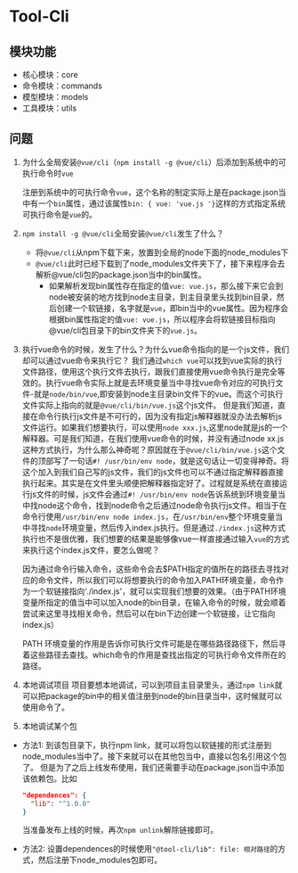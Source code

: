 # Tool-Cli

## 模块功能

- 核心模块：core
- 命令模块：commands
- 模型模块：models
- 工具模块：utils

## 问题

1. 为什么全局安装`@vue/cli`（`npm install -g @vue/cli`）后添加到系统中的可执行命令时`vue`

   注册到系统中的可执行命令`vue`，这个名称的制定实际上是在package.json当中有一个`bin`属性，通过该属性`bin: { vue: 'vue.js '}`这样的方式指定系统可执行命令是`vue`的。

2. `npm install -g @vue/cli`全局安装`@vue/cli`发生了什么？
   - 将`@vue/cli`从npm下载下来，放置到全局的node下面的node_modules下
   - `@vue/cli`此时已经下载到了node_modules文件夹下了，接下来程序会去解析@vue/cli包的package.json当中的bin属性。
     - 如果解析发现bin属性存在指定的值`vue: vue.js`，那么接下来它会到node被安装的地方找到node主目录，到主目录里头找到bin目录，然后创建一个软链接，名字就是`vue`，即bin当中的vue属性。因为程序会根据bin属性指定的值`vue: vue.js`，所以程序会将软链接目标指向@vue/cli包目录下的bin文件夹下的`vue.js`。

3. 执行vue命令的时候，发生了什么？为什么vue命令指向的是一个js文件，我们却可以通过vue命令来执行它？
   我们通过`which vue`可以找到vue实际的执行文件路径，使用这个执行文件去执行，跟我们直接使用vue命令执行是完全等效的。执行vue命令实际上就是去环境变量当中寻找vue命令对应的可执行文件-就是`node/bin/vue`,即安装到node主目录bin文件下的vue。而这个可执行文件实际上指向的就是`@vue/cli/bin/vue.js`这个js文件。
   但是我们知道，直接在命令行执行js文件是不可行的，因为没有指定js解释器就没办法去解析js文件运行。如果我们想要执行，可以使用`node xxx.js`,这里node就是js的一个解释器。可是我们知道，在我们使用vue命令的时候，并没有通过node xx.js这种方式执行，为什么那么神奇呢？原因就在于`@vue/cli/bin/vue.js`这个文件的顶部写了一句话`#! /usr/bin/env node`，就是这句话让一切变得神奇。将这个加入到我们自己写的js文件，我们的js文件也可以不通过指定解释器直接执行起来。其实是在文件里头顺便把解释器指定好了。过程就是系统在直接运行js文件的时候，js文件会通过`#! /usr/bin/env node`告诉系统到环境变量当中找node这个命令，找到node命令之后通过node命令执行js文件。相当于在命令行使用`/usr/bin/env node index.js`，在`/usr/bin/env`整个环境变量当中寻找`node`环境变量，然后传入index.js执行。但是通过`./index.js`这种方式执行也不是很优雅，我们想要的结果是能够像vue一样直接通过输入`vue`的方式来执行这个index.js文件，要怎么做呢？

    因为通过命令行输入命令，这些命令会去$PATH指定的值所在的路径去寻找对应的命令文件，所以我们可以将想要执行的命令加入PATH环境变量，命令作为一个软链接指向'./index.js'，就可以实现我们想要的效果。（由于PATH环境变量所指定的值当中可以加入node的bin目录，在输入命令的时候，就会顺着尝试来这里寻找相关命令，然后可以在bin下边创建一个软链接，让它指向index.js）

    PATH 环境变量的作用是告诉你可执行文件可能是在哪些路径路径下，然后寻着这些路径去查找。which命令的作用是查找出指定的可执行命令文件所在的路径。
  
4. 本地调试项目
   项目要想本地调试，可以到项目主目录里头，通过`npm link`就可以把package的bin中的相关值注册到node的bin目录当中，这时候就可以使用命令了。
5. 本地调试某个包

- 方法1: 到该包目录下，执行npm link，就可以将包以软链接的形式注册到node_modules当中了。接下来就可以在其他包当中，直接以包名引用这个包了。
   但是为了之后上线发布使用，我们还需要手动在package.json当中添加该依赖包。比如

   ```json
   "dependences": {
     "lib": "^1.0.0"
   }
   ```

   当准备发布上线的时候，再次`npm unlink`解除链接即可。

- 方法2: 设置dependences的时候使用`"@tool-cli/lib": file: 相对路径`的方式，然后注册下node_modules包即可。

